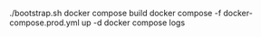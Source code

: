 ./bootstrap.sh
docker compose build
docker compose -f docker-compose.prod.yml up -d
docker compose logs